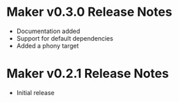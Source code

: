 
# Maker v0.3.0 Release Notes

- Documentation added
- Support for default dependencies
- Added a phony target

# Maker v0.2.1 Release Notes

- Initial release
